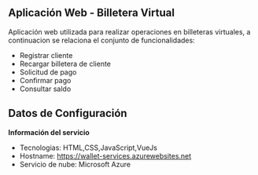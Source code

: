 ## Aplicación Web - Billetera Virtual

Aplicación web utilizada para realizar operaciones en billeteras virtuales, a continuacion se relaciona el conjunto de funcionalidades:

- Registrar cliente
- Recargar billetera de cliente
- Solicitud de pago
- Confirmar pago
- Consultar saldo

## Datos de Configuración

**Información del servicio**
- Tecnologias: HTML,CSS,JavaScript,VueJs
- Hostname: https://wallet-services.azurewebsites.net
- Servicio de nube: Microsoft Azure